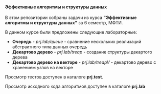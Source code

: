 #### Эффективные алгоритмы и структуры данных

В этом репозитории собраны задачи из курса
**"Эффективные алгоритмы и структуры данных"** за 6 семестр, МФТИ.

В данном курсе были предложены следующие лабораторные:

- **Очередь** - *prj.lab/queue* - сравнение нескольких реализаций абстрактного типа данных очередь
- **Декартово дерево** - *prj.lab/treap* - создание структуры декартого дерева
- **Декартово дерево на векторе** - *prj.lab/treapV* - декартово дерево с хранением узлов на векторе

Просмотр тестов доступен в каталоге **prj.test**. 

Просмотр исходного кода алгоритмов доступен в каталоге **prj.lab**
